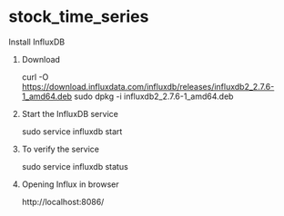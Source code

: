 # stock_time_series

Install InfluxDB 

 1. Download

     curl -O https://download.influxdata.com/influxdb/releases/influxdb2_2.7.6-1_amd64.deb
     sudo dpkg -i influxdb2_2.7.6-1_amd64.deb

3. Start the InfluxDB service
   
   sudo service influxdb start
4. To verify the service

   sudo service influxdb status
6. Opening Influx in browser

    http://localhost:8086/
